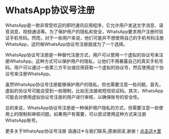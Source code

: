 # WhatsApp协议号注册

WhatsApp是一款非常受欢迎的即时通讯应用程序，它允许用户发送文字消息、语音消息、视频通话等。为了保护用户的隐私和安全，WhatsApp要求用户注册时验证手机号码。然而，对于一些用户来说，他们可能并不想使用自己的手机号码注册WhatsApp，这时候WhatsApp协议号注册就成为了一个选择。

WhatsApp协议号注册是一种替代注册方式，用户可以使用一个虚拟的协议号来注册WhatsApp。这种方式可以保护用户的隐私，让他们不用暴露自己的真实手机号码。用户可以通过一些第三方平台或应用获取一个虚拟的协议号，然后使用这个协议号来注册WhatsApp。

虽然WhatsApp协议号注册能够保护用户的隐私，但也需要注意一些问题。首先，虚拟的协议号可能会受到一些限制，比如无法接收短信验证码。其次，WhatsApp可能会对使用虚拟协议号注册的用户进行审核，以确保账号的安全性。

总的来说，WhatsApp协议号注册是一种保护用户隐私的方式，但需要注意一些使用上的限制和审核问题。如果用户有需要，可以尝试使用这种方式来注册WhatsApp账号。

更多关于WhatsApp协议号注册 请通过✈与我们联系,感谢阅读,谢谢！[点击这✈里](https://t.me/pt99bot)